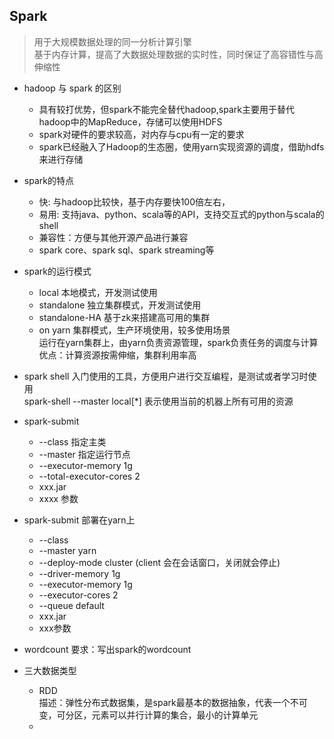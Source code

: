 ## Spark
> 用于大规模数据处理的同一分析计算引擎  
> 基于内存计算，提高了大数据处理数据的实时性，同时保证了高容错性与高伸缩性 
- hadoop 与 spark 的区别
  - 具有较打优势，但spark不能完全替代hadoop,spark主要用于替代hadoop中的MapReduce，存储可以使用HDFS  
  - spark对硬件的要求较高，对内存与cpu有一定的要求  
  - spark已经融入了Hadoop的生态圈，使用yarn实现资源的调度，借助hdfs来进行存储
- spark的特点
  - 快: 与hadoop比较快，基于内存要快100倍左右，
  - 易用: 支持java、python、scala等的API，支持交互式的python与scala的shell
  - 兼容性：方便与其他开源产品进行兼容
  - spark core、spark sql、spark streaming等
- spark的运行模式
  - local  本地模式，开发测试使用
  - standalone 独立集群模式，开发测试使用
  - standalone-HA  基于zk来搭建高可用的集群
  - on yarn 集群模式，生产环境使用，较多使用场景  
    运行在yarn集群上，由yarn负责资源管理，spark负责任务的调度与计算  
    优点：计算资源按需伸缩，集群利用率高  
- spark shell
  入门使用的工具，方便用户进行交互编程，是测试或者学习时使用  
  spark-shell --master local[*] 表示使用当前的机器上所有可用的资源  

- spark-submit
  - --class  指定主类
  - --master 指定运行节点
  - --executor-memory 1g
  - --total-executor-cores 2 
  - xxx.jar 
  - xxxx 参数
- spark-submit  部署在yarn上
  - --class
  - --master yarn 
  - --deploy-mode cluster  (client 会在会话窗口，关闭就会停止)
  - --driver-memory 1g 
  - --executor-memory 1g
  - --executor-cores 2
  - --queue default 
  - xxx.jar 
  - xxx参数
- wordcount
  要求：写出spark的wordcount
- 三大数据类型
  - RDD  
  描述：弹性分布式数据集，是spark最基本的数据抽象，代表一个不可变，可分区，元素可以并行计算的集合，最小的计算单元  
  - 
  
  